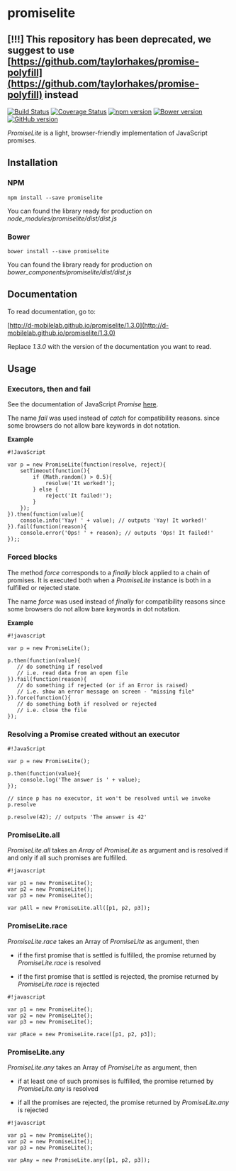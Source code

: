 # promiselite

## [!!!] This repository has been deprecated, we suggest to use [https://github.com/taylorhakes/promise-polyfill](https://github.com/taylorhakes/promise-polyfill) instead

[![Build Status](https://travis-ci.org/D-Mobilelab/promiselite.svg?branch=master&v=1)](https://travis-ci.org/D-Mobilelab/promiselite)
[![Coverage Status](https://coveralls.io/repos/github/D-Mobilelab/promiselite/badge.svg?branch=master&v=1)](https://coveralls.io/github/D-Mobilelab/promiselite?branch=master)
[![npm version](https://badge.fury.io/js/promiselite.svg)](https://badge.fury.io/js/promiselite)
[![Bower version](https://badge.fury.io/bo/promiselite.svg)](https://badge.fury.io/bo/promiselite)
[![GitHub version](https://badge.fury.io/gh/D-Mobilelab%2Fpromiselite.svg?v=1)](https://badge.fury.io/gh/D-Mobilelab%2Fpromiselite)

*PromiseLite* is a light, browser-friendly implementation of JavaScript promises. 

## Installation

### NPM
```
npm install --save promiselite
```
You can found the library ready for production on <i>node_modules/promiselite/dist/dist.js</i>

### Bower
```
bower install --save promiselite
```
You can found the library ready for production on <i>bower_components/promiselite/dist/dist.js</i>

## Documentation

To read documentation, go to:

[http://d-mobilelab.github.io/promiselite/1.3.0](http://d-mobilelab.github.io/promiselite/1.3.0)

Replace <i>1.3.0</i> with the version of the documentation you want to read.


## Usage

### Executors, then and fail

See the documentation of JavaScript *Promise* [here](https://developer.mozilla.org/en-US/docs/Web/JavaScript/Reference/Global_Objects/Promise).

The name *fail* was used instead of *catch* for compatibility reasons. since some browsers do not allow bare keywords in dot notation.

**Example**

```
#!JavaScript

var p = new PromiseLite(function(resolve, reject){
    setTimeout(function(){
        if (Math.random() > 0.5){
            resolve('It worked!');
        } else {
            reject('It failed!');
        }
    });
}).then(function(value){
    console.info('Yay! ' + value); // outputs 'Yay! It worked!'
}).fail(function(reason){
    console.error('Ops! ' + reason); // outputs 'Ops! It failed!'
});;
```

### Forced blocks

The method *force* corresponds to a *finally* block applied to a chain of promises. It is executed both when a *PromiseLite* instance is both in a fulfilled or rejected state. 

The name *force* was used instead of *finally* for compatibility reasons since some browsers do not allow bare keywords in dot notation.

**Example**

```
#!javascript

var p = new PromiseLite();

p.then(function(value){
   // do something if resolved
   // i.e. read data from an open file
}).fail(function(reason){
   // do something if rejected (or if an Error is raised)
   // i.e. show an error message on screen - "missing file"
}).force(function(){
   // do something both if resolved or rejected
   // i.e. close the file
});
```

### Resolving a Promise created without an executor


```
#!JavaScript

var p = new PromiseLite();

p.then(function(value){
    console.log('The answer is ' + value);
});

// since p has no executor, it won't be resolved until we invoke p.resolve

p.resolve(42); // outputs 'The answer is 42'

```


### PromiseLite.all 


*PromiseLite.all* takes an *Array* of *PromiseLite* as argument and is resolved if and only if all such promises are fulfilled.


```
#!javascript

var p1 = new PromiseLite();
var p2 = new PromiseLite();
var p3 = new PromiseLite();

var pAll = new PromiseLite.all([p1, p2, p3]);

```



### PromiseLite.race


*PromiseLite.race* takes an Array of *PromiseLite* as argument, then

* if the first promise that is settled is fulfilled, the promise returned by *PromiseLite.race* is resolved

* if the first promise that is settled is rejected, the promise returned by *PromiseLite.race* is rejected


```
#!javascript

var p1 = new PromiseLite();
var p2 = new PromiseLite();
var p3 = new PromiseLite();

var pRace = new PromiseLite.race([p1, p2, p3]);

```


### PromiseLite.any



*PromiseLite.any* takes an Array of *PromiseLite* as argument, then

* if at least one of such promises is fulfilled, the promise returned by *PromiseLite.any* is resolved

* if all the promises are rejected, the promise returned by *PromiseLite.any* is rejected


```
#!javascript

var p1 = new PromiseLite();
var p2 = new PromiseLite();
var p3 = new PromiseLite();

var pAny = new PromiseLite.any([p1, p2, p3]);

```
